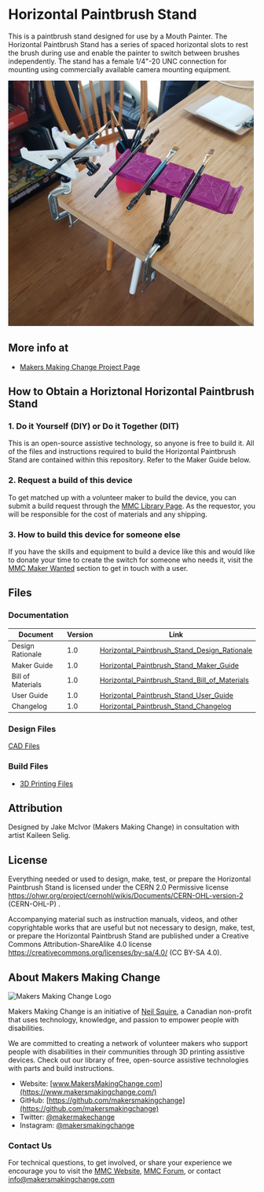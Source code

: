 #  Horizontal Paintbrush Stand
This is a paintbrush stand designed for use by a Mouth Painter. The Horizontal Paintbrush Stand has a series of spaced horizontal slots to rest the brush during use and enable the painter to switch between brushes independently. The stand has a female 1/4"-20 UNC connection for mounting using commercially available camera mounting equipment.

<img src="Photos/Horizontal_Paintbrush_Stands.jpg" width="500" alt="Picture of two Horizontal Paintbrush Stands. Each stand is mounted to a table using a Magic Arm, a C-Clamp mounting Adapter, and a C-Clamp.">

## More info at
- [Makers Making Change Project Page](https://makersmakingchange.com/project/horizontal-paintbrush-stand/)

## How to Obtain a Horiztonal Horizontal Paintbrush Stand

### 1. Do it Yourself (DIY) or Do it Together (DIT)

This is an open-source assistive technology, so anyone is free to build it. All of the files and instructions required to build the Horizontal Paintbrush Stand are contained within this repository. Refer to the Maker Guide below.

### 2. Request a build of this device

To get matched up with a volunteer maker to build the device, you can submit a build request through the [MMC Library Page](https://makersmakingchange.com/project/horizontal-paintbrush-stand/). As the requestor, you will be responsible for the cost of materials and any shipping.

### 3. How to build this device for someone else

If you have the skills and equipment to build a device like this and would like to donate your time to create the switch for someone who needs it, visit the [MMC Maker Wanted](https://makersmakingchange.com/maker-wanted/) section to get in touch with a user.


## Files
### Documentation
| Document             | Version | Link |
|----------------------|---------|------|
| Design Rationale     | 1.0     | [Horizontal_Paintbrush_Stand_Design_Rationale](/Documentation/Horizontal_Paintbrush_Stand_Design_Rationale_v1.0.pdf)|
| Maker Guide          | 1.0     | [Horizontal_Paintbrush_Stand_Maker_Guide](/Documentation/Horizontal_Paintbrush_Stand_Maker_Guide_v1.0.pdf)          |
| Bill of Materials    | 1.0     | [Horizontal_Paintbrush_Stand_Bill_of_Materials](/Documentation/Horizontal_Paintbrush_Stand_BOM_v1.0.xlsx)           |
| User Guide           | 1.0     | [Horizontal_Paintbrush_Stand_User_Guide](/Documentation/Horizontal_Paintbrush_Stand_User_Guide_v1.0.pdf)            |
| Changelog            | 1.0     | [Horizontal_Paintbrush_Stand_Changelog](/Documentation/Horizontal_Paintbrush_Stand_ChangeLog_v1.0.pdf)              |

### Design Files
[CAD Files](/Design_Files)

### Build Files
 - [3D Printing Files](/Build_Files/3D_Printing)

## Attribution
Designed by Jake McIvor (Makers Making Change) in consultation with artist Kaileen Selig.


## License
Everything needed or used to design, make, test, or prepare the Horizontal Paintbrush Stand is licensed under the CERN 2.0 Permissive license <https://ohwr.org/project/cernohl/wikis/Documents/CERN-OHL-version-2> (CERN-OHL-P) . 

Accompanying material such as instruction manuals, videos, and other copyrightable works that are useful but not necessary to design, make, test, or prepare the Horizontal Paintbrush Stand are published under a Creative Commons Attribution-ShareAlike 4.0 license <https://creativecommons.org/licenses/by-sa/4.0/> (CC BY-SA 4.0).

<!-- ABOUT MMC START -->
## About Makers Making Change
<img src="https://www.makersmakingchange.com/wp-content/uploads/logo/mmc_logo.svg" width="500" alt="Makers Making Change Logo">

Makers Making Change is an initiative of [Neil Squire](https://www.neilsquire.ca/), a Canadian non-profit that uses technology, knowledge, and passion to empower people with disabilities.

We are committed to creating a network of volunteer makers who support people with disabilities in their communities through 3D printing assistive devices. Check out our library of free, open-source assistive technologies with parts and build instructions.

 - Website: [www.MakersMakingChange.com](https://www.makersmakingchange.com/)
 - GitHub: [https://github.com/makersmakingchange](https://github.com/makersmakingchange)
 - Twitter: [@makermakechange](https://twitter.com/makermakechange)
 - Instagram: [@makersmakingchange](https://www.instagram.com/makersmakingchange)


### Contact Us

For technical questions, to get involved, or share your experience we encourage you to visit the [MMC Website](https://www.makersmakingchange.com/), [MMC Forum](https://makersmakingchange.com/forum), or contact info@makersmakingchange.com
<!-- ABOUT MMC END -->
